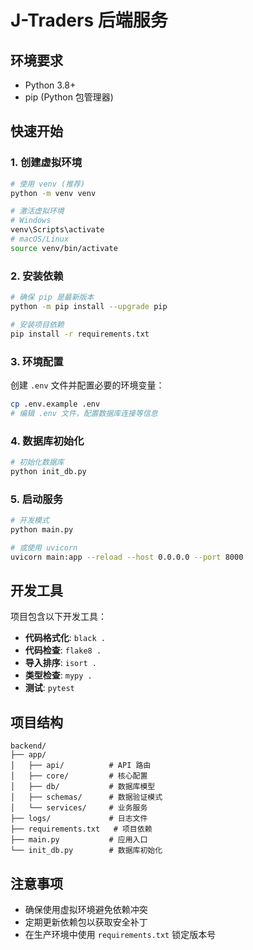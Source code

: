 # J-Traders 后端服务

## 环境要求

- Python 3.8+
- pip (Python 包管理器)

## 快速开始

### 1. 创建虚拟环境

```bash
# 使用 venv (推荐)
python -m venv venv

# 激活虚拟环境
# Windows
venv\Scripts\activate
# macOS/Linux
source venv/bin/activate
```

### 2. 安装依赖

```bash
# 确保 pip 是最新版本
python -m pip install --upgrade pip

# 安装项目依赖
pip install -r requirements.txt
```

### 3. 环境配置

创建 `.env` 文件并配置必要的环境变量：

```bash
cp .env.example .env
# 编辑 .env 文件，配置数据库连接等信息
```

### 4. 数据库初始化

```bash
# 初始化数据库
python init_db.py
```

### 5. 启动服务

```bash
# 开发模式
python main.py

# 或使用 uvicorn
uvicorn main:app --reload --host 0.0.0.0 --port 8000
```

## 开发工具

项目包含以下开发工具：

- **代码格式化**: `black .`
- **代码检查**: `flake8 .`
- **导入排序**: `isort .`
- **类型检查**: `mypy .`
- **测试**: `pytest`

## 项目结构

```
backend/
├── app/
│   ├── api/          # API 路由
│   ├── core/         # 核心配置
│   ├── db/           # 数据库模型
│   ├── schemas/      # 数据验证模式
│   └── services/     # 业务服务
├── logs/             # 日志文件
├── requirements.txt   # 项目依赖
├── main.py           # 应用入口
└── init_db.py        # 数据库初始化
```

## 注意事项

- 确保使用虚拟环境避免依赖冲突
- 定期更新依赖包以获取安全补丁
- 在生产环境中使用 `requirements.txt` 锁定版本号 